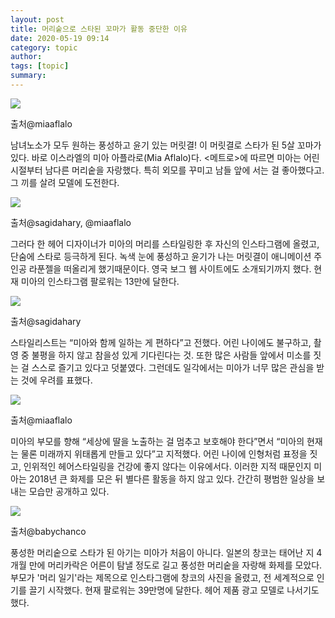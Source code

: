 ```yaml
---
layout: post
title: 머리숱으로 스타된 꼬마가 활동 중단한 이유
date: 2020-05-19 09:14
category: topic
author: 
tags: [topic]
summary: 
---
```



  
![](https://img1.daumcdn.net/thumb/R720x0/?fname=https%3A%2F%2Ft1.daumcdn.net%2Fliveboard%2Finterstella-story%2Febafa8c4811b444191da8d836e1817d6.JPG)

출처@miaaflalo

남녀노소가 모두 원하는 풍성하고 윤기 있는 머릿결! 이 머릿결로 스타가 된 5살 꼬마가 있다. 바로 이스라엘의 미아 아플라로(Mia Aflalo)다. <메트로>에 따르면 미아는 어린 시절부터 남다른 머리숱을 자랑했다. 특히 외모를 꾸미고 남들 앞에 서는 걸 좋아했다고. 그 끼를 살려 모델에 도전한다.

![](https://img1.daumcdn.net/thumb/R720x0/?fname=https%3A%2F%2Ft1.daumcdn.net%2Fliveboard%2Finterstella-story%2Fa7eb71e978334369bbac1da3c2e6cca3.JPG)

출처@sagidahary, @miaaflalo

그러다 한 헤어 디자이너가 미아의 머리를 스타일링한 후 자신의 인스타그램에 올렸고, 단숨에 스타로 등극하게 된다. 녹색 눈에 풍성하고 윤기가 나는 머릿결이 애니메이션 주인공 라푼젤을 떠올리게 했기때문이다. 영국 보그 웹 사이트에도 소개되기까지 했다. 현재 미아의 인스타그램 팔로워는 13만에 달한다.

![](https://img1.daumcdn.net/thumb/R720x0/?fname=https%3A%2F%2Ft1.daumcdn.net%2Fliveboard%2Finterstella-story%2F63713d4245d34294b1fdfdb753963856.JPG)

출처@sagidahary

스타일리스트는 “미아와 함께 일하는 게 편하다”고 전했다. 어린 나이에도 불구하고, 촬영 중 불평을 하지 않고 참을성 있게 기다린다는 것. 또한 많은 사람들 앞에서 미소를 짓는 걸 스스로 즐기고 있다고 덧붙였다. 그런데도 일각에서는 미아가 너무 많은 관심을 받는 것에 우려를 표했다.

![](https://img1.daumcdn.net/thumb/R720x0/?fname=https%3A%2F%2Ft1.daumcdn.net%2Fliveboard%2Finterstella-story%2Fa47459a523704129b7803e51682da879.JPG)

출처@miaaflalo

미아의 부모를 향해 “세상에 딸을 노출하는 걸 멈추고 보호해야 한다”면서 “미아의 현재는 물론 미래까지 위태롭게 만들고 있다”고 지적했다. 어린 나이에 인형처럼 표정을 짓고, 인위적인 헤어스타일링을 건강에 좋지 않다는 이유에서다. 이러한 지적 때문인지 미아는 2018년 큰 화제를 모은 뒤 별다른 활동을 하지 않고 있다. 간간히 평범한 일상을 보내는 모습만 공개하고 있다.

![](https://img1.daumcdn.net/thumb/R720x0/?fname=https%3A%2F%2Ft1.daumcdn.net%2Fliveboard%2Finterstella-story%2Ff0960896634c4607b192fb7e1b9f1358.JPG)

출처@babychanco

풍성한 머리숱으로 스타가 된 아기는 미아가 처음이 아니다. 일본의 창코는 태어난 지 4개월 만에 머리카락은 어른이 탐낼 정도로 길고 풍성한 머리숱을 자랑해 화제를 모았다. 부모가 '머리 일기'라는 제목으로 인스타그램에 창코의 사진을 올렸고, 전 세계적으로 인기를 끌기 시작했다. 현재 팔로워는 39만명에 달한다. 헤어 제품 광고 모델로 나서기도 했다.